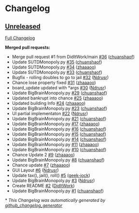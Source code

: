 # Changelog

## [Unreleased](https://github.com/DidItWork/SUTDMonopoly/tree/HEAD)

[Full Changelog](https://github.com/DidItWork/SUTDMonopoly/compare/7ee098ac79585bd286b9e7892be6c63a0a56e786...HEAD)

**Merged pull requests:**

- Merge pull request \#1 from DidItWork/main [\#36](https://github.com/DidItWork/SUTDMonopoly/pull/36) ([chuanshaof](https://github.com/chuanshaof))
- Update SUTDMonopoly.py [\#35](https://github.com/DidItWork/SUTDMonopoly/pull/35) ([chuanshaof](https://github.com/chuanshaof))
- Update SUTDMonopoly.py [\#34](https://github.com/DidItWork/SUTDMonopoly/pull/34) ([zhaaaoo](https://github.com/zhaaaoo))
- Update SUTDMonopoly.py [\#33](https://github.com/DidItWork/SUTDMonopoly/pull/33) ([chuanshaof](https://github.com/chuanshaof))
- Bugfix - rolling doubles to go to jail [\#32](https://github.com/DidItWork/SUTDMonopoly/pull/32) ([Ndrusr](https://github.com/Ndrusr))
- Chance lose property fixed [\#31](https://github.com/DidItWork/SUTDMonopoly/pull/31) ([zhaaaoo](https://github.com/zhaaaoo))
- board\_update updated with \*args [\#30](https://github.com/DidItWork/SUTDMonopoly/pull/30) ([Ndrusr](https://github.com/Ndrusr))
- Update BigBrainMonopoly.py [\#29](https://github.com/DidItWork/SUTDMonopoly/pull/29) ([chuanshaof](https://github.com/chuanshaof))
- Updated bankrupt into chance [\#25](https://github.com/DidItWork/SUTDMonopoly/pull/25) ([zhaaaoo](https://github.com/zhaaaoo))
- Updated building Info [\#24](https://github.com/DidItWork/SUTDMonopoly/pull/24) ([zhaaaoo](https://github.com/zhaaaoo))
- Update BigBrainMonopoly.py [\#23](https://github.com/DidItWork/SUTDMonopoly/pull/23) ([chuanshaof](https://github.com/chuanshaof))
- UI partial implementaton [\#22](https://github.com/DidItWork/SUTDMonopoly/pull/22) ([Ndrusr](https://github.com/Ndrusr))
- Update BigBrainMonopoly.py [\#21](https://github.com/DidItWork/SUTDMonopoly/pull/21) ([chuanshaof](https://github.com/chuanshaof))
- Update BigBrainMonopoly.py [\#17](https://github.com/DidItWork/SUTDMonopoly/pull/17) ([zhaaaoo](https://github.com/zhaaaoo))
- Update BigBrainMonopoly.py [\#16](https://github.com/DidItWork/SUTDMonopoly/pull/16) ([chuanshaof](https://github.com/chuanshaof))
- Update BigBrainMonopoly.py [\#15](https://github.com/DidItWork/SUTDMonopoly/pull/15) ([chuanshaof](https://github.com/chuanshaof))
- Update BigBrainMonopoly.py [\#14](https://github.com/DidItWork/SUTDMonopoly/pull/14) ([chuanshaof](https://github.com/chuanshaof))
- Update BigBrainMonopoly.py [\#11](https://github.com/DidItWork/SUTDMonopoly/pull/11) ([zhaaaoo](https://github.com/zhaaaoo))
- Update BigBrainMonopoly.py [\#10](https://github.com/DidItWork/SUTDMonopoly/pull/10) ([chuanshaof](https://github.com/chuanshaof))
- Chance Update 2 [\#9](https://github.com/DidItWork/SUTDMonopoly/pull/9) ([zhaaaoo](https://github.com/zhaaaoo))
- Update BigBrainMonopoly.py [\#8](https://github.com/DidItWork/SUTDMonopoly/pull/8) ([chuanshaof](https://github.com/chuanshaof))
- Chance update [\#7](https://github.com/DidItWork/SUTDMonopoly/pull/7) ([zhaaaoo](https://github.com/zhaaaoo))
- GUI Layout [\#6](https://github.com/DidItWork/SUTDMonopoly/pull/6) ([Ndrusr](https://github.com/Ndrusr))
- Update tax\(\), jail\(\), roll\(\) [\#5](https://github.com/DidItWork/SUTDMonopoly/pull/5) ([geek-jock](https://github.com/geek-jock))
- Update BigBrainMonopoly.py [\#3](https://github.com/DidItWork/SUTDMonopoly/pull/3) ([Ndrusr](https://github.com/Ndrusr))
- Create README [\#2](https://github.com/DidItWork/SUTDMonopoly/pull/2) ([DidItWork](https://github.com/DidItWork))
- Update BigBrainMonopoly.py [\#1](https://github.com/DidItWork/SUTDMonopoly/pull/1) ([chuanshaof](https://github.com/chuanshaof))



\* *This Changelog was automatically generated by [github_changelog_generator](https://github.com/github-changelog-generator/github-changelog-generator)*
